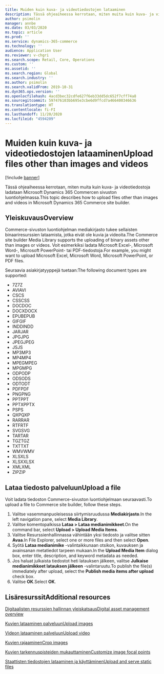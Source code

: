 ```yaml
---
title: Muiden kuin kuva- ja videotiedostojen lataaminen
description: Tässä ohjeaiheessa kerrotaan, miten muita kuin kuva- ja videobinaaritiedostoja ladataan Microsoft Dynamics 365 Commercen sivuston luontiohjelmassa.
author: psimolin
manager: annbe
ms.date: 03/03/2020
ms.topic: article
ms.prod: ''
ms.service: dynamics-365-commerce
ms.technology: ''
audience: Application User
ms.reviewer: v-chgri
ms.search.scope: Retail, Core, Operations
ms.custom: ''
ms.assetid: ''
ms.search.region: Global
ms.search.industry: ''
ms.author: psimolin
ms.search.validFrom: 2019-10-31
ms.dyn365.ops.version: ''
ms.openlocfilehash: 4acd3bec32cdfe627f6eb33dd5dc652f7cff74a8
ms.sourcegitcommit: 597476103bb695e3cbe6d9ffcd7a466400346636
ms.translationtype: HT
ms.contentlocale: fi-FI
ms.lasthandoff: 11/20/2020
ms.locfileid: "4594209"
---
```

# <a name="upload-files-other-than-images-and-videos"></a><span data-ttu-id="0e5b9-103">Muiden kuin kuva- ja videotiedostojen lataaminen</span><span class="sxs-lookup"><span data-stu-id="0e5b9-103">Upload files other than images and videos</span></span>

[!include [banner](includes/banner.md)]

<span data-ttu-id="0e5b9-104">Tässä ohjeaiheessa kerrotaan, miten muita kuin kuva- ja videotiedostoja ladataan Microsoft Dynamics 365 Commercen sivuston luontiohjelmassa.</span><span class="sxs-lookup"><span data-stu-id="0e5b9-104">This topic describes how to upload files other than images and videos in Microsoft Dynamics 365 Commerce site builder.</span></span>

## <a name="overview"></a><span data-ttu-id="0e5b9-105">Yleiskuvaus</span><span class="sxs-lookup"><span data-stu-id="0e5b9-105">Overview</span></span>

<span data-ttu-id="0e5b9-106">Commerce-sivuston luontiohjelman mediakirjasto tukee sellaisten binaariresurssien lataamista, jotka eivät ole kuvia ja videoita.</span><span class="sxs-lookup"><span data-stu-id="0e5b9-106">The Commerce site builder Media Library supports the uploading of binary assets other than images or videos.</span></span> <span data-ttu-id="0e5b9-107">Voit esimerkiksi ladata Microsoft Excel-, Microsoft Word-, Microsoft PowerPoint- tai PDF-tiedostoja.</span><span class="sxs-lookup"><span data-stu-id="0e5b9-107">For example, you might want to upload Microsoft Excel, Microsoft Word, Microsoft PowerPoint, or PDF files.</span></span>

<span data-ttu-id="0e5b9-108">Seuraavia asiakirjatyyppejä tuetaan:</span><span class="sxs-lookup"><span data-stu-id="0e5b9-108">The following document types are supported:</span></span>
- <span data-ttu-id="0e5b9-109">7Z</span><span class="sxs-lookup"><span data-stu-id="0e5b9-109">7Z</span></span>
- <span data-ttu-id="0e5b9-110">AVI</span><span class="sxs-lookup"><span data-stu-id="0e5b9-110">AVI</span></span>
- <span data-ttu-id="0e5b9-111">CS</span><span class="sxs-lookup"><span data-stu-id="0e5b9-111">CS</span></span>
- <span data-ttu-id="0e5b9-112">CSS</span><span class="sxs-lookup"><span data-stu-id="0e5b9-112">CSS</span></span>
- <span data-ttu-id="0e5b9-113">DOC</span><span class="sxs-lookup"><span data-stu-id="0e5b9-113">DOC</span></span>
- <span data-ttu-id="0e5b9-114">DOCX</span><span class="sxs-lookup"><span data-stu-id="0e5b9-114">DOCX</span></span>
- <span data-ttu-id="0e5b9-115">EPUB</span><span class="sxs-lookup"><span data-stu-id="0e5b9-115">EPUB</span></span>
- <span data-ttu-id="0e5b9-116">GIF</span><span class="sxs-lookup"><span data-stu-id="0e5b9-116">GIF</span></span>
- <span data-ttu-id="0e5b9-117">INDD</span><span class="sxs-lookup"><span data-stu-id="0e5b9-117">INDD</span></span>
- <span data-ttu-id="0e5b9-118">JAR</span><span class="sxs-lookup"><span data-stu-id="0e5b9-118">JAR</span></span>
- <span data-ttu-id="0e5b9-119">JPG</span><span class="sxs-lookup"><span data-stu-id="0e5b9-119">JPG</span></span>
- <span data-ttu-id="0e5b9-120">JPEG</span><span class="sxs-lookup"><span data-stu-id="0e5b9-120">JPEG</span></span>
- <span data-ttu-id="0e5b9-121">JS</span><span class="sxs-lookup"><span data-stu-id="0e5b9-121">JS</span></span>
- <span data-ttu-id="0e5b9-122">MP3</span><span class="sxs-lookup"><span data-stu-id="0e5b9-122">MP3</span></span>
- <span data-ttu-id="0e5b9-123">MP4</span><span class="sxs-lookup"><span data-stu-id="0e5b9-123">MP4</span></span>
- <span data-ttu-id="0e5b9-124">MPEG</span><span class="sxs-lookup"><span data-stu-id="0e5b9-124">MPEG</span></span>
- <span data-ttu-id="0e5b9-125">MPG</span><span class="sxs-lookup"><span data-stu-id="0e5b9-125">MPG</span></span>
- <span data-ttu-id="0e5b9-126">ODP</span><span class="sxs-lookup"><span data-stu-id="0e5b9-126">ODP</span></span>
- <span data-ttu-id="0e5b9-127">ODS</span><span class="sxs-lookup"><span data-stu-id="0e5b9-127">ODS</span></span>
- <span data-ttu-id="0e5b9-128">ODT</span><span class="sxs-lookup"><span data-stu-id="0e5b9-128">ODT</span></span>
- <span data-ttu-id="0e5b9-129">PDF</span><span class="sxs-lookup"><span data-stu-id="0e5b9-129">PDF</span></span>
- <span data-ttu-id="0e5b9-130">PNG</span><span class="sxs-lookup"><span data-stu-id="0e5b9-130">PNG</span></span>
- <span data-ttu-id="0e5b9-131">PPT</span><span class="sxs-lookup"><span data-stu-id="0e5b9-131">PPT</span></span>
- <span data-ttu-id="0e5b9-132">PPTX</span><span class="sxs-lookup"><span data-stu-id="0e5b9-132">PPTX</span></span>
- <span data-ttu-id="0e5b9-133">PS</span><span class="sxs-lookup"><span data-stu-id="0e5b9-133">PS</span></span>
- <span data-ttu-id="0e5b9-134">QXP</span><span class="sxs-lookup"><span data-stu-id="0e5b9-134">QXP</span></span>
- <span data-ttu-id="0e5b9-135">RAR</span><span class="sxs-lookup"><span data-stu-id="0e5b9-135">RAR</span></span>
- <span data-ttu-id="0e5b9-136">RTF</span><span class="sxs-lookup"><span data-stu-id="0e5b9-136">RTF</span></span>
- <span data-ttu-id="0e5b9-137">SVG</span><span class="sxs-lookup"><span data-stu-id="0e5b9-137">SVG</span></span>
- <span data-ttu-id="0e5b9-138">TAR</span><span class="sxs-lookup"><span data-stu-id="0e5b9-138">TAR</span></span>
- <span data-ttu-id="0e5b9-139">TGZ</span><span class="sxs-lookup"><span data-stu-id="0e5b9-139">TGZ</span></span>
- <span data-ttu-id="0e5b9-140">TXT</span><span class="sxs-lookup"><span data-stu-id="0e5b9-140">TXT</span></span>
- <span data-ttu-id="0e5b9-141">WMV</span><span class="sxs-lookup"><span data-stu-id="0e5b9-141">WMV</span></span>
- <span data-ttu-id="0e5b9-142">XLS</span><span class="sxs-lookup"><span data-stu-id="0e5b9-142">XLS</span></span>
- <span data-ttu-id="0e5b9-143">XLSX</span><span class="sxs-lookup"><span data-stu-id="0e5b9-143">XLSX</span></span>
- <span data-ttu-id="0e5b9-144">XML</span><span class="sxs-lookup"><span data-stu-id="0e5b9-144">XML</span></span>
- <span data-ttu-id="0e5b9-145">ZIP</span><span class="sxs-lookup"><span data-stu-id="0e5b9-145">ZIP</span></span>

## <a name="upload-a-file"></a><span data-ttu-id="0e5b9-146">Lataa tiedosto palveluun</span><span class="sxs-lookup"><span data-stu-id="0e5b9-146">Upload a file</span></span>

<span data-ttu-id="0e5b9-147">Voit ladata tiedoston Commerce-sivuston luontiohjelmaan seuraavasti.</span><span class="sxs-lookup"><span data-stu-id="0e5b9-147">To upload a file to Commerce site builder, follow these steps.</span></span>

1. <span data-ttu-id="0e5b9-148">Valitse vasemmanpuoleisessa siirtymisruudussa **Mediakirjasto**.</span><span class="sxs-lookup"><span data-stu-id="0e5b9-148">In the left navigation pane, select **Media Library**.</span></span>
1. <span data-ttu-id="0e5b9-149">Valitse komentopalkissa **Lataa \> Lataa medianimikkeet**.</span><span class="sxs-lookup"><span data-stu-id="0e5b9-149">On the command bar, select **Upload \> Upload Media Items**.</span></span>
1. <span data-ttu-id="0e5b9-150">Valitse Resurssienhallinnassa vähintään yksi tiedosto ja valitse sitten **Avaa**.</span><span class="sxs-lookup"><span data-stu-id="0e5b9-150">In File Explorer, select one or more files and then select **Open**.</span></span>
1. <span data-ttu-id="0e5b9-151">Syötä **Lataa medianimike** -valintaikkunaan otsikon, kuvauksen ja avainsanan metatiedot tarpeen mukaan.</span><span class="sxs-lookup"><span data-stu-id="0e5b9-151">In the **Upload Media Item** dialog box, enter title, description, and keyword metadata as needed.</span></span>
1. <span data-ttu-id="0e5b9-152">Jos haluat julkaista tiedostot heti latauksen jälkeen, valitse **Julkaise medianimikkeet latauksen jälkeen** -valintaruutu.</span><span class="sxs-lookup"><span data-stu-id="0e5b9-152">To publish the file(s) immediately after upload, select the **Publish media items after upload** check box.</span></span>
1. <span data-ttu-id="0e5b9-153">Valitse **OK**.</span><span class="sxs-lookup"><span data-stu-id="0e5b9-153">Select **OK**.</span></span>

## <a name="additional-resources"></a><span data-ttu-id="0e5b9-154">Lisäresurssit</span><span class="sxs-lookup"><span data-stu-id="0e5b9-154">Additional resources</span></span>

[<span data-ttu-id="0e5b9-155">Digitaalisten resurssien hallinnan yleiskatsaus</span><span class="sxs-lookup"><span data-stu-id="0e5b9-155">Digital asset management overview</span></span>](dam-overview.md)

[<span data-ttu-id="0e5b9-156">Kuvien lataaminen palveluun</span><span class="sxs-lookup"><span data-stu-id="0e5b9-156">Upload images</span></span>](dam-upload-images.md)

[<span data-ttu-id="0e5b9-157">Videon lataaminen palveluun</span><span class="sxs-lookup"><span data-stu-id="0e5b9-157">Upload video</span></span>](dam-upload-video.md)

[<span data-ttu-id="0e5b9-158">Kuvien rajaaminen</span><span class="sxs-lookup"><span data-stu-id="0e5b9-158">Crop images</span></span>](dam-crop-images.md)

[<span data-ttu-id="0e5b9-159">Kuvien tarkennuspisteiden mukauttaminen</span><span class="sxs-lookup"><span data-stu-id="0e5b9-159">Customize image focal points</span></span>](dam-custom-focal-point.md)

[<span data-ttu-id="0e5b9-160">Staattisten tiedostojen lataaminen ja käyttäminen</span><span class="sxs-lookup"><span data-stu-id="0e5b9-160">Upload and serve static files</span></span>](upload-serve-static-files.md)
